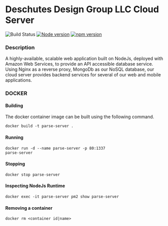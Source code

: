 # Deschutes Design Group LLC Cloud Server

![Build Status](https://codebuild.us-west-2.amazonaws.com/badges?uuid=eyJlbmNyeXB0ZWREYXRhIjoicStIUDA5ZUV4Y3hXSURja01lZ1M3QjBkR2NWRHRCTXV4R0xUNHRET2tHSlpCN0xIVDNmR1Q1c1VjQVptMGtlSFQ5NHlheTRjUXlRSkNQMTNaT3B1RjJZPSIsIml2UGFyYW1ldGVyU3BlYyI6InVVRytwSkl1MW1waDRrdTYiLCJtYXRlcmlhbFNldFNlcmlhbCI6MX0%3D&branch=master)
[![Node version](https://img.shields.io/node/v/parse-server.svg?style=flat)](http://nodejs.org/download/)
[![npm version](https://badge.fury.io/js/parse-server.svg)](https://badge.fury.io/js/express)

### Description

A highly-available, scalable web application built on NodeJs, deployed with Amazon Web Services, to provide an API accessible database service. Using Nginx as a reverse proxy, MongoDb as our NoSQL database, our cloud server provides backend services for several of our web and mobile applications.

### DOCKER

#### Building

The docker container image can be built using the following command.

<code>docker build -t parse-server .</code>

#### Running

<code>docker run -d --name parse-server -p 80:1337 parse-server</code>

#### Stopping

<code>docker stop parse-server</code>

#### Inspecting NodeJs Runtime

<code>docker exec -it parse-server pm2 show parse-server</code>

#### Removing a container

<code>docker rm <container id|name></code>